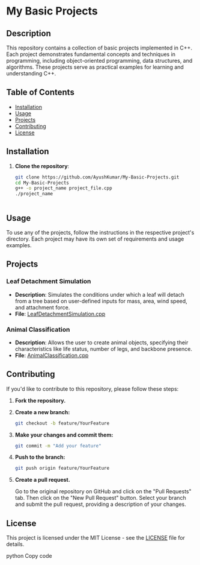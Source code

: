 # My Basic Projects

## Description
This repository contains a collection of basic projects implemented in C++. Each project demonstrates fundamental concepts and techniques in programming, including object-oriented programming, data structures, and algorithms. These projects serve as practical examples for learning and understanding C++.

## Table of Contents
- [Installation](#installation)
- [Usage](#usage)
- [Projects](#projects)
- [Contributing](#contributing)
- [License](#license)

## Installation

1. **Clone the repository**:
   ```bash
   git clone https://github.com/AyushKumar/My-Basic-Projects.git
   cd My-Basic-Projects
   g++ -o project_name project_file.cpp
   ./project_name



## Usage
To use any of the projects, follow the instructions in the respective project's directory. Each project may have its own set of requirements and usage examples.

## Projects

### Leaf Detachment Simulation
- **Description**: Simulates the conditions under which a leaf will detach from a tree based on user-defined inputs for mass, area, wind speed, and attachment force.
- **File**: [LeafDetachmentSimulation.cpp](LeafDetachmentSimulation.cpp)

### Animal Classification
- **Description**: Allows the user to create animal objects, specifying their characteristics like life status, number of legs, and backbone presence.
- **File**: [AnimalClassification.cpp](AnimalClassification.cpp)





## Contributing

If you'd like to contribute to this repository, please follow these steps:

1. **Fork the repository.**
2. **Create a new branch:**
    ```bash
    git checkout -b feature/YourFeature
    ```
3. **Make your changes and commit them:**
    ```bash
    git commit -m "Add your feature"
    ```
4. **Push to the branch:**
    ```bash
    git push origin feature/YourFeature
    ```
5. **Create a pull request.**

   Go to the original repository on GitHub and click on the "Pull Requests" tab. Then click on the "New Pull Request" button. Select your branch and submit the pull request, providing a description of your changes.

## License

This project is licensed under the MIT License - see the [LICENSE](LICENSE) file for details.



python
Copy code


